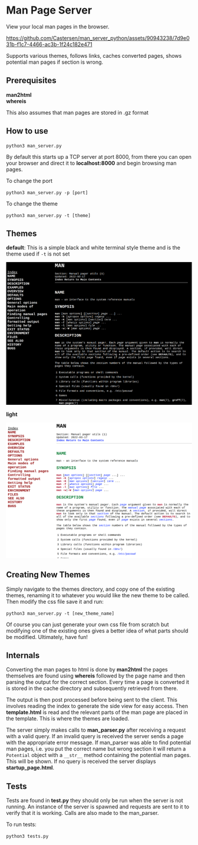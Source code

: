 # Man Page Server

View your local man pages in the browser.

https://github.com/Castersen/man_server_python/assets/90943238/7d9e031b-f1c7-4466-ac3b-1f24c182e471

Supports various themes, follows links, caches converted pages, shows potential man pages if section is wrong.

## Prerequisites 

<b>man2html</b>  
<b>whereis</b>  

This also assumes that man pages are stored in .gz format

## How to use

`python3 man_server.py`  

By default this starts up a TCP server at port 8000,
from there you can open your browser and direct it to <b>localhost:8000</b> and begin browsing man pages.

To change the port

`python3 man_server.py -p [port]`

To change the theme

`python3 man_server.py -t [theme]`

## Themes

<b>default</b>: This is a simple black and white terminal style theme and is the theme used if `-t` is not set

<img src="showcase/dark-theme.png">

<b>light</b>

<img src="showcase/light-theme.png">

## Creating New Themes

Simply navigate to the themes directory, and copy one of the existing themes, renaming it to whatever you would like the new theme to be called. Then modify the css file save it and run:

`python3 man_server.py -t [new_theme_name]`

Of course you can just generate your own css file from scratch but modifying one of the existing ones gives a better idea of what parts should be modified. Ultimately, have fun!

## Internals

Converting the man pages to html is done by <b>man2html</b> the pages themselves are found using <b>whereis</b> followed by the page name and then parsing the output for the correct section. Every time a page is converted it is stored in the cache directory and subsequently retrieved from there.

The output is then post processed before being sent to the client. This involves reading the index to generate the side view for easy access. Then <b>template.html</b> is read and the relevant parts of the man page are placed in the template. This is where the themes are loaded.

The server simply makes calls to <b>man_parser.py</b> after receiving a request with a valid query. If an invalid query is received the server sends a page with the appropriate error message. If man_parser was able to find potential man pages, i.e. you put the correct name but wrong section it will return a `Potential` object with a `__str__` method containing the potential man pages. This will be shown. If no query is received the server displays <b>startup_page.html</b>.

## Tests

Tests are found in <b>test.py</b> they should only be run when the server is not running. An instance of the server is spawned and requests are sent to it to verify that it is working. Calls are also made to the man_parser.

To run tests:

`python3 tests.py`
